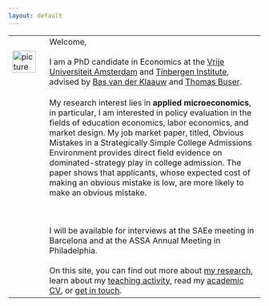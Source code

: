 ```yaml
---
layout: default
---
```


|||
|-------------------------------------|---------------------------------|
| <img src="{{ site.url }}/images/IMG_5500-Bearbeitet.jpg" alt="picture" style="width:90%;" > | Welcome, <br> <br> I am a PhD candidate in Economics at the [Vrije Universiteit Amsterdam](http://vu-economics.nl) and [Tinbergen Institute](http://tinbergen.nl), advised by [Bas van der Klaauw](http://personal.vu.nl/b.vander.klaauw/) and [Thomas Buser](https://sites.google.com/site/thomasbuser/).|
| | <p align = "justified"> My research interest lies in <b>applied microeconomics</b>, in particular, I am interested in policy evaluation in the fields of education economics, labor economics, and market design. My job market paper, titled, <a url = "https://papers.ssrn.com/sol3/papers.cfm?abstract_id=2993538">Obvious Mistakes in a Strategically Simple College Admissions Environment<aa> provides direct field evidence on dominated-strategy play in college admission. The paper shows that applicants, whose expected cost of making an obvious mistake is low, are more likely to make an obvious mistake.</p> <br> <br> I will be available for interviews at the SAEe meeting in Barcelona and at the ASSA Annual Meeting in Philadelphia. <br> <br> On this site, you can find out more about [my research](https://sovagos.github.io/1-research.html), learn about my [teaching activity](https://sovagos.github.io/2-basic.html), read my [academic CV](https://sovagos.github.io/3-CV.html), or [get in touch](https://sovagos.github.io/4-jekyll-advanced.html). |
